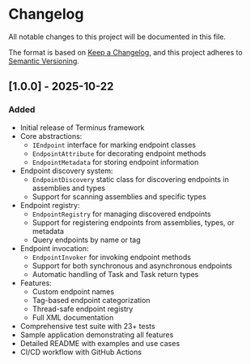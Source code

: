 # Changelog

All notable changes to this project will be documented in this file.

The format is based on [Keep a Changelog](https://keepachangelog.com/en/1.0.0/),
and this project adheres to [Semantic Versioning](https://semver.org/spec/v2.0.0.html).

## [1.0.0] - 2025-10-22

### Added
- Initial release of Terminus framework
- Core abstractions:
  - `IEndpoint` interface for marking endpoint classes
  - `EndpointAttribute` for decorating endpoint methods
  - `EndpointMetadata` for storing endpoint information
- Endpoint discovery system:
  - `EndpointDiscovery` static class for discovering endpoints in assemblies and types
  - Support for scanning assemblies and specific types
- Endpoint registry:
  - `EndpointRegistry` for managing discovered endpoints
  - Support for registering endpoints from assemblies, types, or metadata
  - Query endpoints by name or tag
- Endpoint invocation:
  - `EndpointInvoker` for invoking endpoint methods
  - Support for both synchronous and asynchronous endpoints
  - Automatic handling of Task and Task<T> return types
- Features:
  - Custom endpoint names
  - Tag-based endpoint categorization
  - Thread-safe endpoint registry
  - Full XML documentation
- Comprehensive test suite with 23+ tests
- Sample application demonstrating all features
- Detailed README with examples and use cases
- CI/CD workflow with GitHub Actions
